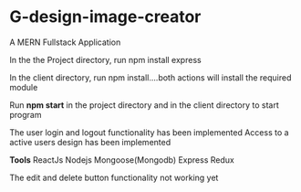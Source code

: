 # G-design-image-creator
A MERN Fullstack Application 

In the the Project directory, run npm install express

In the client directory, run npm install....both actions will install the required module

Run <strong>npm start</strong> in the project directory and in the client directory to start program

The user login and logout functionality has been implemented
Access to a active users design has been implemented

<strong>Tools</strong>
ReactJs
Nodejs
Mongoose(Mongodb)
Express
Redux

The edit and delete button functionality not working yet
